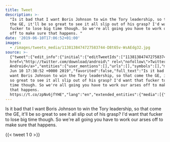 ```yaml
---
title: Tweet
description: >-
  "Is it bad that I want Boris Johnson to win the Tory leadership, so that come
  the GE, it'll be so great to see it all slip out of his grasp? I'd want that
  fucker to lose big time though. So we're all going you have to work our arses
  off to make sure that happens. "
date: '2019-06-10T17:06:52+01:00'
images:
  - /images/tweets_media/1138138474727583744-D8t65v-WsAEdg32.jpg
source: >-
  {"tweet":{"edit_info":{"initial":{"editTweetIds":["1138138474727583744"],"editableUntil":"2019-06-10T18:38:52.622Z","editsRemaining":"5","isEditEligible":true}},"retweeted":false,"source":"<a
  href=\"http://twitter.com/download/android\" rel=\"nofollow\">Twitter for
  Android</a>","entities":{"user_mentions":[],"urls":[],"symbols":[],"media":[{"expanded_url":"https://twitter.com/toychicken/status/1138138474727583744/photo/1","indices":["263","286"],"url":"https://t.co/zpNv6jfYHE","media_url":"http://pbs.twimg.com/tweet_video_thumb/D8t65v-WsAEdg32.jpg","id_str":"1138138463390314497","id":"1138138463390314497","media_url_https":"https://pbs.twimg.com/tweet_video_thumb/D8t65v-WsAEdg32.jpg","sizes":{"large":{"w":"640","h":"640","resize":"fit"},"medium":{"w":"640","h":"640","resize":"fit"},"thumb":{"w":"150","h":"150","resize":"crop"},"small":{"w":"640","h":"640","resize":"fit"}},"type":"photo","display_url":"pic.twitter.com/zpNv6jfYHE"}],"hashtags":[]},"display_text_range":["0","286"],"favorite_count":"1","id_str":"1138138474727583744","truncated":false,"retweet_count":"0","id":"1138138474727583744","possibly_sensitive":false,"created_at":"Mon
  Jun 10 17:38:52 +0000 2019","favorited":false,"full_text":"Is it bad that I
  want Boris Johnson to win the Tory leadership, so that come the GE, it'll be
  so great to see it all slip out of his grasp? I'd want that fucker to lose big
  time though. So we're all going you have to work our arses off to make sure
  that happens.
  https://t.co/zpNv6jfYHE","lang":"en","extended_entities":{"media":[{"expanded_url":"https://twitter.com/toychicken/status/1138138474727583744/photo/1","indices":["263","286"],"url":"https://t.co/zpNv6jfYHE","media_url":"http://pbs.twimg.com/tweet_video_thumb/D8t65v-WsAEdg32.jpg","id_str":"1138138463390314497","video_info":{"aspect_ratio":["1","1"],"variants":[{"bitrate":"0","content_type":"video/mp4","url":"https://video.twimg.com/tweet_video/D8t65v-WsAEdg32.mp4"}]},"id":"1138138463390314497","media_url_https":"https://pbs.twimg.com/tweet_video_thumb/D8t65v-WsAEdg32.jpg","sizes":{"large":{"w":"640","h":"640","resize":"fit"},"medium":{"w":"640","h":"640","resize":"fit"},"thumb":{"w":"150","h":"150","resize":"crop"},"small":{"w":"640","h":"640","resize":"fit"}},"type":"animated_gif","display_url":"pic.twitter.com/zpNv6jfYHE"}]}}}
---
```

Is it bad that I want Boris Johnson to win the Tory leadership, so that come the GE, it'll be so great to see it all slip out of his grasp? I'd want that fucker to lose big time though. So we're all going you have to work our arses off to make sure that happens. 
    
{{< tweet 1 0 >}}
    

